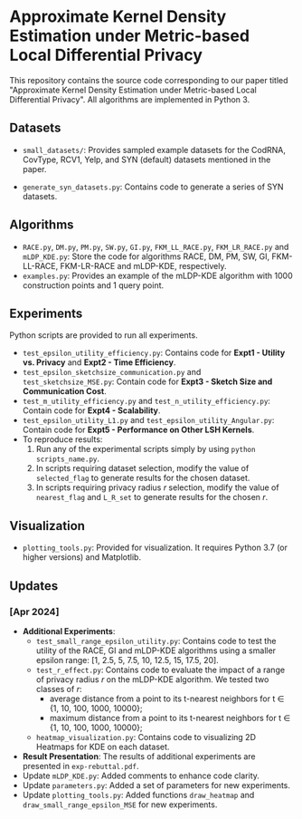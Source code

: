 # Approximate Kernel Density Estimation under Metric-based Local Differential Privacy

This repository contains the source code corresponding to our paper titled "Approximate Kernel Density Estimation under Metric-based Local Differential Privacy". All algorithms are implemented in Python 3.

## Datasets

-  `small_datasets/`: Provides sampled example datasets for the CodRNA, CovType, RCV1, Yelp, and SYN (default) datasets mentioned in the paper. 

-  `generate_syn_datasets.py`: Contains code to generate a series of SYN datasets. 

## Algorithms

- `RACE.py`, `DM.py`, `PM.py`, `SW.py`, `GI.py`, `FKM_LL_RACE.py`, `FKM_LR_RACE.py` and `mLDP_KDE.py`: Store the code for algorithms RACE, DM, PM, SW, GI, FKM-LL-RACE, FKM-LR-RACE and mLDP-KDE, respectively.
- `examples.py`: Provides an example of the mLDP-KDE algorithm with 1000 construction points and 1 query point.

## Experiments

Python scripts are provided to run all experiments.

- `test_epsilon_utility_efficiency.py`: Contains code for **Expt1 - Utility vs. Privacy** and **Expt2 -  Time Efficiency**.
- `test_epsilon_sketchsize_communication.py` and `test_sketchsize_MSE.py`: Contain code for **Expt3 - Sketch Size and Communication Cost**.
- `test_m_utility_efficiency.py` and `test_n_utility_efficiency.py`: Contain code for **Expt4 - Scalability**.
- `test_epsilon_utility_L1.py` and `test_epsilon_utility_Angular.py`: Contain code for **Expt5 - Performance on Other LSH Kernels**.
- To reproduce results:
  1. Run any of the experimental scripts simply by using `python scripts_name.py`.
  2. In scripts requiring dataset selection, modify the value of `selected_flag` to generate results for the chosen dataset.
  3. In scripts requiring privacy radius $r$ selection, modify the value of `nearest_flag` and `L_R_set` to generate results for the chosen $r$.

## Visualization

-  `plotting_tools.py`: Provided for visualization. It requires Python 3.7 (or higher versions) and Matplotlib.





## Updates

### [Apr 2024]

- **Additional Experiments**: 
  - `test_small_range_epsilon_utility.py`: Contains code to test the utility of the RACE, GI and mLDP-KDE algorithms using a smaller epsilon range: [1, 2.5, 5, 7.5, 10, 12.5, 15, 17.5, 20].
  - `test_r_effect.py`: Contains code to evaluate the impact of a range of privacy radius $r$ on the mLDP-KDE algorithm. We tested two classes of $r$:
    - average distance from a point to its t-nearest neighbors for t ∈ {1, 10, 100, 1000, 10000};
    - maximum distance from a point to its t-nearest neighbors for t ∈ {1, 10, 100, 1000, 10000};
  - `heatmap_visualization.py`: Contains code to visualizing 2D Heatmaps for KDE on each dataset.
- **Result Presentation**: The results of additional experiments are presented in `exp-rebuttal.pdf`.
- Update `mLDP_KDE.py`: Added comments to enhance code clarity.
- Update `parameters.py`: Added a set of parameters for new experiments.
- Update `plotting_tools.py`: Added functions `draw_heatmap` and  `draw_small_range_epsilon_MSE`  for new experiments.